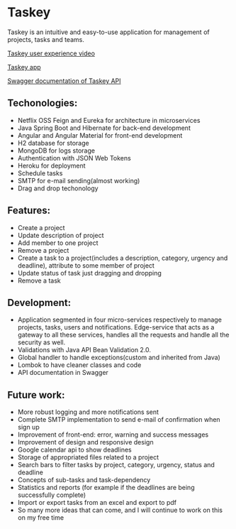 # Taskey 

Taskey is an intuitive and easy-to-use application for management of projects, tasks and teams.

<a href="https://streamable.com/o6yd3t" target="_blank">Taskey user experience video</a>
                                                      
<a href="https://taskey-angular-app.herokuapp.com/" target="_blank">Taskey app</a>

<a href="https://taskey-edge-service.herokuapp.com/swagger-ui.html#" target="_blank">Swagger documentation of Taskey API</a>  

## Techonologies:

- Netflix OSS Feign and Eureka for architecture in microservices
- Java Spring Boot and Hibernate for back-end development
- Angular and Angular Material for front-end development
- H2 database for storage
- MongoDB for logs storage
- Authentication with JSON Web Tokens
- Heroku for deployment
- Schedule tasks
- SMTP for e-mail sending(almost working)
- Drag and drop techonology

## Features:

- Create a project 
- Update description of project
- Add member to one project
- Remove a project
- Create a task to a project(includes a description, category, urgency and deadline), attribute to some member of project
- Update status of task just dragging and dropping
- Remove a task

## Development:

- Application segmented in four micro-services respectively to manage projects, tasks, users and notifications. Edge-service that acts as a gateway to all these services, handles all the requests and handle all the security as well. 
- Validations with Java API Bean Validation 2.0.
- Global handler to handle exceptions(custom and inherited from Java)
- Lombok to have cleaner classes and code
- API documentation in Swagger

## Future work:

- More robust logging and more notifications sent
- Complete SMTP implementation to send e-mail of confirmation when sign up
- Improvement of front-end: error, warning and success messages
- Improvement of design and responsive design
- Google calendar api to show deadlines
- Storage of appropriated files related to a project
- Search bars to filter tasks by project, category, urgency, status and deadline
- Concepts of sub-tasks and task-dependency
- Statistics and reports (for example if the deadlines are being successfully complete)
- Import or export tasks from an excel and export to pdf
- So many more ideas that can come, and I will continue to work on this on my free time

